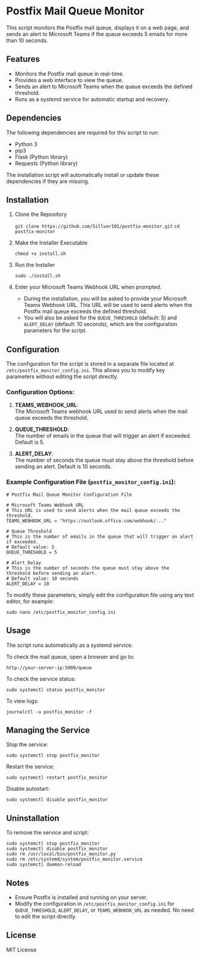 
# Postfix Mail Queue Monitor

This script monitors the Postfix mail queue, displays it on a web page, and sends an alert to Microsoft Teams if the queue exceeds 5 emails for more than 10 seconds.

## Features

- Monitors the Postfix mail queue in real-time.
- Provides a web interface to view the queue.
- Sends an alert to Microsoft Teams when the queue exceeds the defined threshold.
- Runs as a systemd service for automatic startup and recovery.

## Dependencies

The following dependencies are required for this script to run:

- Python 3
- pip3
- Flask (Python library)
- Requests (Python library)

The installation script will automatically install or update these dependencies if they are missing.

## Installation

1. Clone the Repository

   `git clone https://github.com/Sillver101/postfix-monitor.git`
   `cd postfix-monitor`

2. Make the Installer Executable

   `chmod +x install.sh`

3. Run the Installer

   `sudo ./install.sh`

4. Enter your Microsoft Teams Webhook URL when prompted.
   - During the installation, you will be asked to provide your Microsoft Teams Webhook URL. This URL will be used to send alerts when the Postfix mail queue exceeds the defined threshold.
   - You will also be asked for the `QUEUE_THRESHOLD` (default: 5) and `ALERT_DELAY` (default: 10 seconds), which are the configuration parameters for the script.

## Configuration

The configuration for the script is stored in a separate file located at `/etc/postfix_monitor_config.ini`. This allows you to modify key parameters without editing the script directly.

### Configuration Options:
1. **TEAMS_WEBHOOK_URL**:  
   The Microsoft Teams webhook URL used to send alerts when the mail queue exceeds the threshold.

2. **QUEUE_THRESHOLD**:  
   The number of emails in the queue that will trigger an alert if exceeded. Default is 5.

3. **ALERT_DELAY**:  
   The number of seconds the queue must stay above the threshold before sending an alert. Default is 10 seconds.

### Example Configuration File (`postfix_monitor_config.ini`):

```
# Postfix Mail Queue Monitor Configuration File

# Microsoft Teams Webhook URL
# This URL is used to send alerts when the mail queue exceeds the threshold.
TEAMS_WEBHOOK_URL = "https://outlook.office.com/webhook/..."

# Queue Threshold
# This is the number of emails in the queue that will trigger an alert if exceeded.
# Default value: 5
QUEUE_THRESHOLD = 5

# Alert Delay
# This is the number of seconds the queue must stay above the threshold before sending an alert.
# Default value: 10 seconds
ALERT_DELAY = 10
```

To modify these parameters, simply edit the configuration file using any text editor, for example:

`sudo nano /etc/postfix_monitor_config.ini`

## Usage

The script runs automatically as a systemd service.

To check the mail queue, open a browser and go to:

   `http://your-server-ip:5000/queue`

To check the service status:

   `sudo systemctl status postfix_monitor`

To view logs:

   `journalctl -u postfix_monitor -f`

## Managing the Service

Stop the service:

   `sudo systemctl stop postfix_monitor`

Restart the service:

   `sudo systemctl restart postfix_monitor`

Disable autostart:

   `sudo systemctl disable postfix_monitor`

## Uninstallation

To remove the service and script:

```
sudo systemctl stop postfix_monitor
sudo systemctl disable postfix_monitor
sudo rm /usr/local/bin/postfix_monitor.py
sudo rm /etc/systemd/system/postfix_monitor.service
sudo systemctl daemon-reload
```

## Notes

- Ensure Postfix is installed and running on your server.
- Modify the configuration in `/etc/postfix_monitor_config.ini` for `QUEUE_THRESHOLD`, `ALERT_DELAY`, or `TEAMS_WEBHOOK_URL` as needed. No need to edit the script directly.

## License

MIT License

